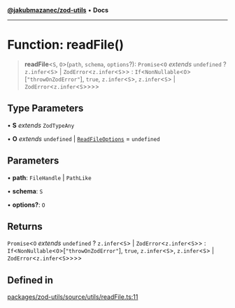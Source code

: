 [**@jakubmazanec/zod-utils**](../README.md) • **Docs**

---

# Function: readFile()

> **readFile**\<`S`, `O`\>(`path`, `schema`, `options`?): `Promise`\<`O` _extends_ `undefined` ?
> `z.infer`\<`S`\> \| `ZodError`\<`z.infer`\<`S`\>\> :
> `If`\<`NonNullable`\<`O`\>\[`"throwOnZodError"`\], `true`, `z.infer`\<`S`\>, `z.infer`\<`S`\> \|
> `ZodError`\<`z.infer`\<`S`\>\>\>\>

## Type Parameters

• **S** _extends_ `ZodTypeAny`

• **O** _extends_ `undefined` \| [`ReadFileOptions`](../interfaces/ReadFileOptions.md) = `undefined`

## Parameters

• **path**: `FileHandle` \| `PathLike`

• **schema**: `S`

• **options?**: `O`

## Returns

`Promise`\<`O` _extends_ `undefined` ? `z.infer`\<`S`\> \| `ZodError`\<`z.infer`\<`S`\>\> :
`If`\<`NonNullable`\<`O`\>\[`"throwOnZodError"`\], `true`, `z.infer`\<`S`\>, `z.infer`\<`S`\> \|
`ZodError`\<`z.infer`\<`S`\>\>\>\>

## Defined in

[packages/zod-utils/source/utils/readFile.ts:11](https://github.com/jakubmazanec/tools/blob/28bd44b020b25cf8f9b96b5a385bb7c918cf32ab/packages/zod-utils/source/utils/readFile.ts#L11)
